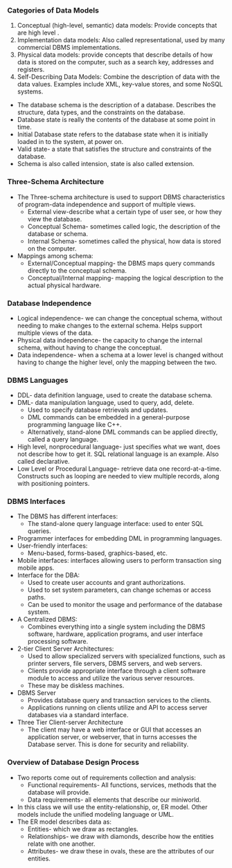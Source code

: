 ### Categories of Data Models
1. Conceptual (high-level, semantic) data models: 
   Provide concepts that are high level . 
2. Implementation data models:
   Also called representational, used by many commercial DBMS implementations. 
3. Physical data models:
   provide concepts that describe details of how data is stored on the computer, such as a search key, addresses and registers. 
4. Self-Describing Data Models:
   Combine the description of data with the data values. Examples include XML, key-value stores, and some NoSQL systems. 
- The database schema is the description of a database. Describes the structure, data types, and the constraints on the database. 
- Database state is really the contents of the database at some point in time.
- Initial Database state refers to the database state when it is initially loaded in to the system, at power on. 
- Valid state- a state that satisfies the structure and constraints of the database. 
- Schema is also called intension, state is also called extension. 
### Three-Schema Architecture
- The Three-schema architecture is used to support DBMS characteristics of program-data independence and support of multiple views. 
	- External view-describe what a certain type of user see, or how they view the database. 
	- Conceptual Schema- sometimes called logic, the description of the database or schema. 
	- Internal Schema- sometimes called the physical, how data is stored on the computer. 
- Mappings among schema: 
	- External/Conceptual mapping- the DBMS maps query commands directly to the conceptual schema. 
	- Conceptual/Internal mapping- mapping the logical description to the actual physical hardware. 
### Database Independence
- Logical independence- we can change the conceptual schema, without needing to make changes to the external schema. Helps support multiple views of the data. 
- Physical data independence- the capacity to change the internal schema, without having to change the conceptual. 
- Data independence- when a schema at a lower level is changed without having to change the higher level, only the mapping between the two. 
### DBMS Languages
- DDL- data definition language, used to create the database schema. 
- DML- data manipulation language, used to query, add, delete. 
	- Used to specify database retrievals and updates. 
	- DML commands can be embedded in a general-purpose programming language like C++. 
	- Alternatively, stand-alone DML commands can be applied directly, called a query language. 
- High level, nonprocedural language- just specifies what we want, does not describe how to get it. SQL relational language is an example. Also called declarative. 
- Low Level or Procedural Language- retrieve data one record-at-a-time. Constructs such as looping are needed to view multiple records, along with positioning pointers. 
### DBMS Interfaces
- The DBMS has different interfaces: 
	- The stand-alone query language interface: used to enter SQL queries. 
- Programmer interfaces for embedding DML in programming languages. 
- User-friendly interfaces: 
	- Menu-based, forms-based, graphics-based, etc. 
- Mobile interfaces: interfaces allowing users to perform transaction sing mobile apps. 
- Interface for the DBA:
	- Used to create user accounts and grant authorizations.
	- Used to set system parameters, can change schemas or access paths. 
	- Can be used to monitor the usage and performance of the database system. 
- A Centralized DBMS:
	- Combines everything into a single system including the DBMS software, hardware, application programs, and user interface processing software. 
- 2-tier Client Server Architectures: 
	- Used to allow specialized servers with specialized functions, such as printer servers, file servers, DBMS servers, and web servers. 
	- Clients provide appropriate interface through a client software module to access and utilize the various server resources. 
	- These may be diskless machines. 
- DBMS Server
	- Provides database query and transaction services to the clients. 
	- Applications running on clients utilize and API to access server databases via a standard interface. 
- Three Tier Client-server Architecture
	- The client may have a web interface or GUI that accesses an application server, or webserver, that in turns accesses the Database server. This is done for security and reliability. 
### Overview of Database Design Process
- Two reports come out of requirements collection and analysis: 
	- Functional requirements- All functions, services, methods that the database will provide. 
	- Data requirements- all elements that describe our miniworld. 
- In this class we will use the entity-relationship, or, ER model. Other models include the unified modeling language or UML. 
- The ER model describes data as: 
	- Entities- which we draw as rectangles. 
	- Relationships- we draw with diamonds, describe how the entities relate with one another. 
	- Attributes- we draw these in ovals, these are the attributes of our entities. 